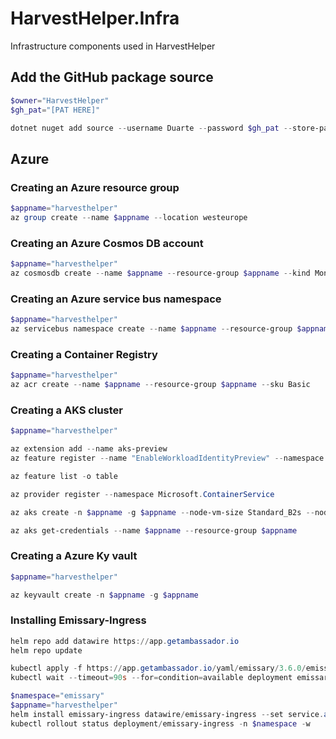 # HarvestHelper.Infra

Infrastructure components used in HarvestHelper

## Add the GitHub package source
```powershell
$owner="HarvestHelper"
$gh_pat="[PAT HERE]"

dotnet nuget add source --username Duarte --password $gh_pat --store-password-in-clear-text --name github "https://nuget.pkg.github.com/$owner/index.json"
```
## Azure
### Creating an Azure resource group
```powershell
$appname="harvesthelper"
az group create --name $appname --location westeurope
```

### Creating an Azure Cosmos DB account
```powershell
$appname="harvesthelper"
az cosmosdb create --name $appname --resource-group $appname --kind MongoDB --enable-free-tier
```

### Creating an Azure service bus namespace
```powershell
$appname="harvesthelper"
az servicebus namespace create --name $appname --resource-group $appname --sku Standard
```

### Creating a Container Registry
```powershell
$appname="harvesthelper"
az acr create --name $appname --resource-group $appname --sku Basic
```

### Creating a AKS cluster
```powershell
$appname="harvesthelper"

az extension add --name aks-preview
az feature register --name "EnableWorkloadIdentityPreview" --namespace "Microsoft.ContainerService"

az feature list -o table

az provider register --namespace Microsoft.ContainerService

az aks create -n $appname -g $appname --node-vm-size Standard_B2s --node-count 2 --attach-acr $appname --enable-oidc-issuer --enable-workload-identity

az aks get-credentials --name $appname --resource-group $appname
```

### Creating a Azure Ky vault
```powershell
$appname="harvesthelper"

az keyvault create -n $appname -g $appname

```

### Installing Emissary-Ingress 
```powershell
helm repo add datawire https://app.getambassador.io
helm repo update

kubectl apply -f https://app.getambassador.io/yaml/emissary/3.6.0/emissary-crds.yaml
kubectl wait --timeout=90s --for=condition=available deployment emissary-apiext -n emissary-system

$namespace="emissary"
$appname="harvesthelper"
helm install emissary-ingress datawire/emissary-ingress --set service.annotations."service\.beta\.kubernetes\.io/azure-dns-label-name"=$appname -n $namespace --create-namespace
kubectl rollout status deployment/emissary-ingress -n $namespace -w
```